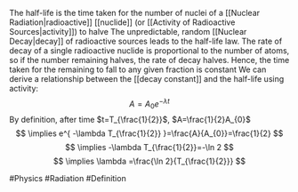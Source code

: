 The half-life is the time taken for the number of nuclei of a [[Nuclear Radiation|radioactive]] [[nuclide]] (or [[Activity of Radioactive Sources|activity]]) to halve
The unpredictable, random [[Nuclear Decay|decay]] of radioactive sources leads to the half-life law. The rate of decay of a single radioactive nuclide is proportional to the number of atoms, so if the number remaining halves, the rate of decay halves. Hence, the time taken for the remaining to fall to any given fraction is constant
We can derive a relationship between the [[decay constant]] and the half-life using activity:
$$
A=A_{0}e^{ -\lambda t }
$$
By definition, after time $t=T_{\frac{1}{2}}$, $A=\frac{1}{2}A_{0}$
$$
\implies e^{ -\lambda T_{\frac{1}{2}} }=\frac{A}{A_{0}}=\frac{1}{2}
$$
$$
\implies -\lambda T_{\frac{1}{2}}=-\ln 2
$$
$$
\implies \lambda =\frac{\ln 2}{T_{\frac{1}{2}}}
$$

#Physics #Radiation #Definition
